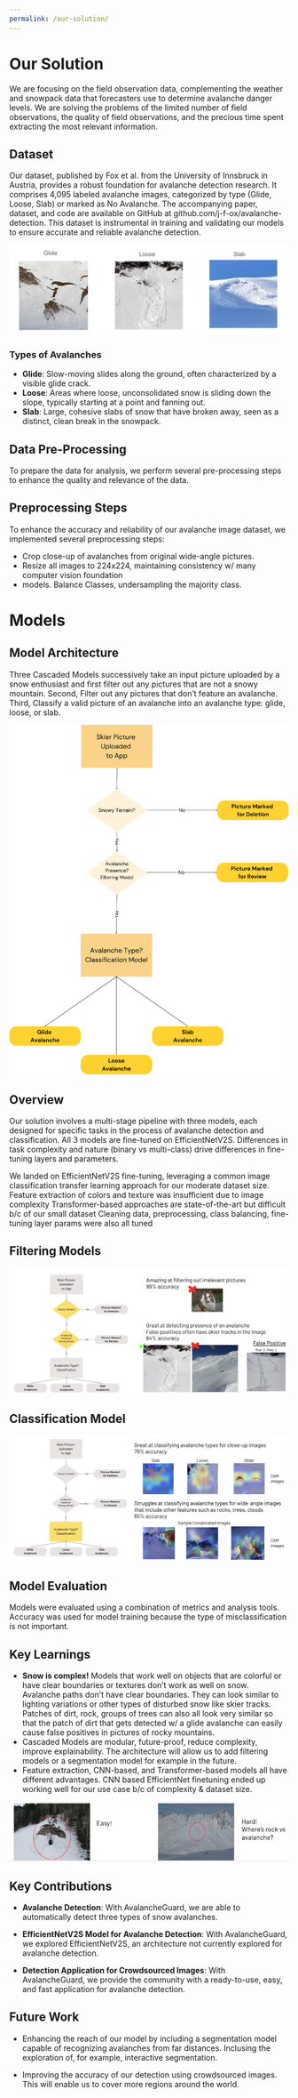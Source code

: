 ```yaml
---
permalink: /our-solution/
---
```

# Our Solution

We are focusing on the field observation data, complementing the weather and snowpack data that forecasters use to determine avalanche danger levels. We are solving the problems of the limited number of field observations, the quality of field observations, and the precious time spent extracting the most relevant information.

## Dataset

Our dataset, published by Fox et al. from the University of Innsbruck in Austria, provides a robust foundation for avalanche detection research. It comprises 4,095 labeled avalanche images, categorized by type (Glide, Loose, Slab) or marked as No Avalanche. The accompanying paper, dataset, and code are available on GitHub at github.com/j-f-ox/avalanche-detection. This dataset is instrumental in training and validating our models to ensure accurate and reliable avalanche detection.

![Avalanche](https://raw.githubusercontent.com/AnaZapataG/avalanche-guard/master/assets/img/dataset.png)
### Types of Avalanches
- **Glide**: Slow-moving slides along the ground, often characterized by a visible glide crack.
- **Loose**: Areas where loose, unconsolidated snow is sliding down the slope, typically starting at a point and fanning out.
- **Slab**: Large, cohesive slabs of snow that have broken away, seen as a distinct, clean break in the snowpack.


## Data Pre-Processing

To prepare the data for analysis, we perform several pre-processing steps to enhance the quality and relevance of the data.

## Preprocessing Steps

To enhance the accuracy and reliability of our avalanche image dataset, we implemented several preprocessing steps:

- Crop close-up of avalanches from original wide-angle pictures. 
- Resize all images to 224x224, maintaining consistency w/ many computer vision foundation 
- models.
Balance Classes, undersampling the majority class.

# Models

## Model Architecture
Three Cascaded Models successively take an input picture uploaded by a snow enthusiast and first filter out any pictures that are not a snowy mountain. Second, Filter out any pictures 
that don’t feature an avalanche. Third, Classify a valid picture of an avalanche 
into an avalanche type: glide, loose, or slab. 

![Avalanche](https://raw.githubusercontent.com/AnaZapataG/avalanche-guard/master/assets/img/cascade_model.png)


## Overview

Our solution involves a multi-stage pipeline with three models, each designed for specific tasks in the process of avalanche detection and classification. All 3 models are fine-tuned on EfficientNetV2S. Differences in task complexity and nature (binary vs multi-class) drive differences in fine-tuning layers and parameters.

We landed on EfficientNetV2S fine-tuning, leveraging a common image classification transfer learning approach for our moderate dataset size. 
Feature extraction of colors and texture was insufficient due to image complexity 
Transformer-based approaches are state-of-the-art but difficult b/c of our small dataset
Cleaning data, preprocessing, class balancing, fine-tuning layer params were also all tuned

## Filtering Models

![Avalanche](https://raw.githubusercontent.com/AnaZapataG/avalanche-guard/master/assets/img/filtering_model.png)

## Classification Model

![Avalanche](https://raw.githubusercontent.com/AnaZapataG/avalanche-guard/master/assets/img/clasification_model.png)


## Model Evaluation

Models were evaluated using a combination of metrics and analysis tools.
Accuracy was used for model training because the type of misclassification is not important. 

## Key Learnings

- **Snow is complex!** Models that work well on objects that are colorful or have clear boundaries or textures don’t work as well on snow. Avalanche paths don’t have clear boundaries. They can look similar to lighting variations or other types of disturbed snow like skier tracks. Patches of dirt, rock, groups of trees can also all look very similar so that the patch of dirt that gets detected w/ a glide avalanche can easily cause false positives in pictures of rocky mountains. 
- Cascaded Models are modular, future-proof, reduce complexity, improve explainability. The architecture will allow us to add filtering models or a segmentation model for example in the future. 
- Feature extraction, CNN-based, and Transformer-based models all have different advantages. CNN based EfficientNet finetuning ended up working well for our use case b/c of complexity & dataset size.


![Avalanche](https://raw.githubusercontent.com/AnaZapataG/avalanche-guard/master/assets/img/takeaways.png)

## Key Contributions

- **Avalanche Detection**: With AvalancheGuard, we are able to automatically detect three types of snow avalanches.

- **EfficientNetV2S Model for Avalanche Detection**: With AvalancheGuard, we explored EfficientNetV2S, an architecture not currently explored for avalanche detection.

- **Detection Application for Crowdsourced Images**: With AvalancheGuard, we provide the community with a ready-to-use, easy, and fast application for avalanche detection.

## Future Work

- Enhancing the reach of our model by including a segmentation model capable of recognizing avalanches from far distances. Inclusing the exploration of, for example, interactive segmentation. 

- Improving the accuracy of our detection using crowdsourced images. This will enable us to cover more regions around the world.





